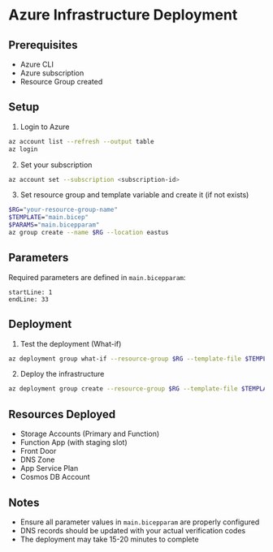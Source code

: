 # Azure Infrastructure Deployment

## Prerequisites
- Azure CLI
- Azure subscription
- Resource Group created

## Setup

1. Login to Azure
```bash
az account list --refresh --output table
az login
```

2. Set your subscription
```bash
az account set --subscription <subscription-id>
```

3. Set resource group and template variable and create it (if not exists)
```bash
$RG="your-resource-group-name"
$TEMPLATE="main.bicep"
$PARAMS="main.bicepparam"
az group create --name $RG --location eastus
```

## Parameters

Required parameters are defined in `main.bicepparam`:
```bicep:main.bicepparam
startLine: 1
endLine: 33
```

## Deployment

1. Test the deployment (What-if)
```bash
az deployment group what-if --resource-group $RG --template-file $TEMPLATE --parameters $PARAMS
```

2. Deploy the infrastructure
```bash
az deployment group create --resource-group $RG --template-file $TEMPLATE --parameters $PARAMS
```

## Resources Deployed
- Storage Accounts (Primary and Function)
- Function App (with staging slot)
- Front Door
- DNS Zone
- App Service Plan
- Cosmos DB Account

## Notes
- Ensure all parameter values in `main.bicepparam` are properly configured
- DNS records should be updated with your actual verification codes
- The deployment may take 15-20 minutes to complete